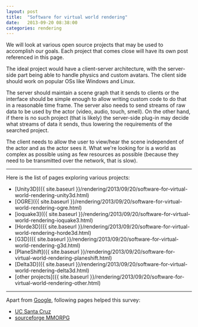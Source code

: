 ```yaml
---
layout: post
title:  "Software for virtual world rendering"
date:   2013-09-20 08:38:00
categories: rendering
---
```


We will look at various open source projects that
may be used to accomplish our goals. Each project 
that comes close will have its own post referenced 
in this page.

The ideal project would have a client-server architecture,
with the server-side part being able to handle physics
and custom avatars. The client side should work
on popular OSs like Windows and Linux.

The server should maintain a scene graph that it sends to
clients or the interface should be simple enough to allow
writing custom code to do that in a reasonable time frame.
The server also needs to send streams of raw data
to be used by the actor (video, audio, touch, smell).
On the other hand, if there is no such project 
(that is likely) the server-side plug-in may decide what 
streams of data it sends, thus lowering the requirements of
the searched project.

The client needs to allow the user to view/hear the scene 
independent of the actor and as the actor sees it. What we're looking
for is a world as complex as possible using as few resources
as possible (because they need to be transmitted over the network, that
is slow).

-------------------------------------------------------------

Here is the list of pages exploring various projects:

* [Unity3D]({{ site.baseurl }}/rendering/2013/09/20/software-for-virtual-world-rendering-unity3d.html)
* [OGRE]({{ site.baseurl }}/rendering/2013/09/20/software-for-virtual-world-rendering-ogre.html)
* [ioquake3]({{ site.baseurl }}/rendering/2013/09/20/software-for-virtual-world-rendering-ioquake3.html)
* [Horde3D]({{ site.baseurl }}/rendering/2013/09/20/software-for-virtual-world-rendering-horde3d.html)
* [G3D]({{ site.baseurl }}/rendering/2013/09/20/software-for-virtual-world-rendering-g3d.html)
* [PlaneShift]({{ site.baseurl }}/rendering/2013/09/20/software-for-virtual-world-rendering-planeshift.html)
* [Delta3D]({{ site.baseurl }}/rendering/2013/09/20/software-for-virtual-world-rendering-delta3d.html)
* [other projects]({{ site.baseurl }}/rendering/2013/09/20/software-for-virtual-world-rendering-other.html)

-------------------------------------------------------------

Apart from [Google](https://www.google.com), following pages helped 
this survey:

* [UC Santa Cruz](http://courses.soe.ucsc.edu/courses/cmps164/Spring12/01/pages/enginelist)
* [sourceforge MMORPG](http://sourceforge.net/directory/games/mmorpg/)

